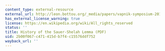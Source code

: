 ```yaml
---
content_type: external-resource
external_url: http://leon.bottou.org/_media/papers/vapnik-symposium-2011.pdf
has_external_license_warning: true
license: https://en.wikipedia.org/wiki/All_rights_reserved
status: ''
title: History of the Sauer-Shelah Lemma (PDF)
uid: 2b00f067-c471-415d-b7f4-c15576ddf752
wayback_url: ''
---
```

